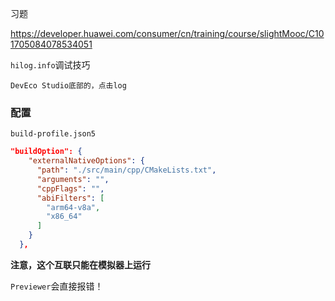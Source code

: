 习题

https://developer.huawei.com/consumer/cn/training/course/slightMooc/C101705084078534051



`hilog.info`调试技巧

```
DevEco Studio底部的，点击log
```



### 配置

`build-profile.json5`

```json
"buildOption": {
    "externalNativeOptions": {
      "path": "./src/main/cpp/CMakeLists.txt",
      "arguments": "",
      "cppFlags": "",
      "abiFilters": [
        "arm64-v8a",
        "x86_64"
      ]
    }
  },
```



**注意，这个互联只能在模拟器上运行**

`Previewer`会直接报错！



